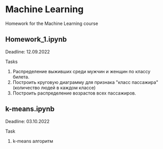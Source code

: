 # Machine Learning

Homework for the Machine Learning course

## Homework_1.ipynb

Deadline: 12.09.2022

Tasks
1. Распределение выживших среди мужчин и женщин по классу билета.
2. Построить круговую диаграмму для признака "класс пассажира" (количество людей в каждом классе)
3. Построить распределение возрастов всех пассажиров.

## k-means.ipynb

Deadline: 03.10.2022

Task
1. k-means алгоритм
